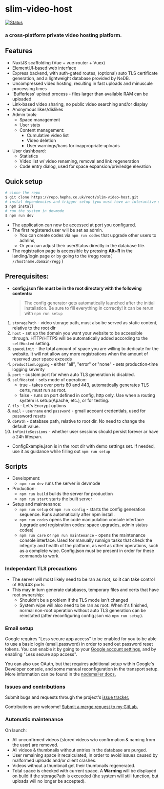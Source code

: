 # slim-video-host

[![Status](https://travis-ci.org/scharkee/slim-video-host.svg?branch=master)](https://travis-ci.org/scharkee/slim-video-host)

### a cross-platform private video hosting platform.

## Features

- NuxtJS scaffolding (Vue + vue-router + Vuex)
- ElementUI-based web interface
- Express backend, with auth-gated routes, (optional) auto TLS certificate generation, and a lightweight database provided by NeDB.
- Uncompressed video hosting, resulting in fast uploads and minuscule processing times
- 'Bufferless' upload process - files larger than available RAM can be uploaded
- Link-based video sharing, no public video searching and/or display
- Anonymous likes/dislikes
- Admin tools:
  - Space management
  - User stats
  - Content management:
    - Cumulative video list
    - Video deletion
    - User warnings/bans for inappropriate uploads
- User dashboard:
  - Statistics
  - Video list w/ video renaming, removal and link regeneration
  - Code entry dialog, used for space expansion/priviledge elevation

## Quick setup

```bash
# clone the repo
$ git clone https://repo.hepha.co.uk/root/slim-video-host.git
# instal dependencies and trigger setup (you must have an interactive shell)
$ npm install
# run the system in devmode
$ npm run dev
```

- The application can now be accessed at port you configured.
- The first registered user will be set as admin.
  - You can create codes via `npm run codes` that upgrade other users to admins,
  - Or you can adjust their userStatus directly in the database file.
- The registration page is accessible by pressing **Alt+R** in the landing/login page or by going to the /regg route( `//hostname.domain/regg` )

## Prerequisites:

- **config.json file must be in the root directory with the following contents:**

  > The config generator gets automatically launched after the initial installation. Be sure to fill everything in correctly! It can be rerun with `npm run setup`

1. `storagePath` - video storage path, must also be served as static content, relative to the root dir
2. `host` - set up the domain you want your website to be accessible through. HTTP/HTTPS will be automatically added according to the `selfHosted` setting.
3. `spaceLimit` - the total amount of space you are willing to dedicate for the website. It will not allow any more registrations when the amount of reserved user space exceeds
4. `productionLogging` - either "all", "error" or "none" - sets production-time logging severity
5. `port` - custom port for when auto TLS generation is disabled.
6. `selfHosted` - sets mode of operation:
   - true - takes over ports 80 and 443, automatically generates TLS certs, must run as root.
   - false - runs on port defined in config, http only. Use when a routing system is setup(Apache, etc.), or for testing.
7. `tls` - Let's Encrypt options
8. `mail` - `username` and `password` - gmail account credentials, used for password resets
9. `dbPath` - database path, relative to root dir. No need to change the default value.
10. `infiniteSessions` - whether user sessions should persist forever ar have a 24h lifespan.

- ConfigExample.json is in the root dir with demo settings set. If needed, use it as guidance while filling out `npm run setup`

## Scripts

- Development:
  - `npm run dev` runs the server in devmode
- Production:
  - `npm run build` builds the server for production
  - `npm run start` starts the built server
- Setup and maintenance:
  - `npm run setup` or `npm run config` - starts the config generation sequence. Runs automatically after npm install.
  - `npm run codes` opens the code manipulation console interface (upgrade and registration codes: space upgrades, admin status codes)
  - `npm run care` or `npm run maintenance` - opens the maintenance console interface. Used for manually runnign tasks that check the integrity and health of the platform, as well as other operations, such as a complete wipe. Config.json must be present in order for these commands to work.

### Independant TLS precautions

- The server will most likely need to be ran as root, so it can take control of 80/443 ports
- This may in turn generate databases, temporary files and certs that have root ownership:
  - Shouldn't be a problem if the TLS mode isn't changed
  - System wipe will also need to be ran as root. When it's finished, normal non-root operation without auto TLS generation can be reinstated (after reconfiguring config.json via `npm run setup`).

### Email setup

Google requires "Less secure app access" to be enabled for you to be able to use a basic login (email,password) in order to send out password reset tokens. You can enable it by going to your [Google account settings](https://myaccount.google.com/), and by enabling "Less secure app access".

You can also use OAuth, but that requires additional setup within Google's Developer console, and some manual reconfiguration in the transport setup. More information can be found in the [nodemailer docs.](https://nodemailer.com/usage/using-gmail/)

### Issues and contributions

Submit bugs and requests through the project's [issue tracker.](https://repo.hepha.co.uk/root/slim-video-host/issues)

Contributions are welcome! [Submit a merge request to my GitLab.](https://repo.hepha.co.uk/root/slim-video-host/merge_requests)

### Automatic maintenance

On launch:

- All unconfirmed videos (stored videos w/o confirmation & naming from the user) are removed.
- All videos & thumbnails without entries in the database are purged.
- User remaining space ir recalculated, in order to avoid issues caused by malformed uploads and/or client crashes.
- Videos without a thumbnail get their thumbnails regenerated.
- Total space is checked with current space. A **Warning** will be displayed on build if the storagePath is exceeded (the system will still function, but uploads will no longer be accepted).
